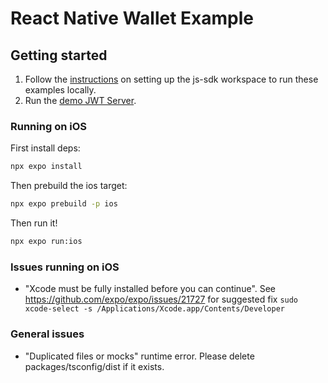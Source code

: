 # React Native Wallet Example

## Getting started

1. Follow the [instructions](https://github.com/lightsparkdev/js-sdk#running-the-sdks-and-examples) on setting up the js-sdk workspace to run these examples locally.
2. Run the [demo JWT Server](https://github.com/lightsparkdev/js-sdk/tree/main/apps/examples/jwt-server).

### Running on iOS

First install deps:

```bash
npx expo install
```

Then prebuild the ios target:

```bash
npx expo prebuild -p ios
```

Then run it!

```bash
npx expo run:ios
```

### Issues running on iOS

- "Xcode must be fully installed before you can continue". See https://github.com/expo/expo/issues/21727 for suggested fix `sudo xcode-select -s /Applications/Xcode.app/Contents/Developer`

### General issues

- "Duplicated files or mocks" runtime error. Please delete packages/tsconfig/dist if it exists.
